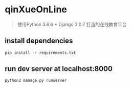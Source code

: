 # qinXueOnLine

> 使用Python 3.6.6 + Django 2.0.7 打造的在线教育平台

## install dependencies

```bash
pip install -r requirements.txt
```

## run dev server at localhost:8000

```bash
python3 manage.py runserver
```
